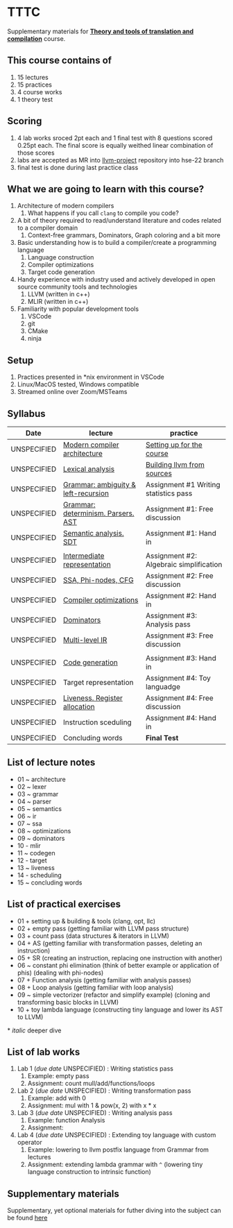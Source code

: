 # TTTC

Supplementary materials for [**Theory and tools of translation and compilation**](https://www.hse.ru/edu/courses/339578065) course.

## This course contains of

1. 15 lectures
1. 15 practices
1. 4 course works
1. 1 theory test

## Scoring

1. 4 lab works sroced 2pt each and 1 final test with 8 questions scored 0.25pt each. The final score is equally weithed linear combination of those scores
1. labs are accepted as MR into [llvm-project]() repository into hse-22 branch
1. final test is done during last practice class

## What we are going to learn with this course?

1. Architecture of modern compilers
    1. What happens if you call `clang` to compile you code?
1. A bit of theory required to read/understand literature and codes related to a compiler domain
    1. Context-free grammars, Dominators, Graph coloring and a bit more
1. Basic understanding how is to build a compiler/create a programming language
    1. Language construction
    1. Compiler optimizations
    1. Target code generation
1. Handy experience with industry used and actively developed in open source community tools and technologies
    1. LLVM (written in c++)
    1. MLIR (written in c++)
1. Familiarity with popular development tools
    1. VSCode
    1. git
    1. CMake
    1. ninja

## Setup

1. Practices presented in \*nix environment in VSCode
1. Linux/MacOS tested, Windows compatible
1. Streamed online over Zoom/MSTeams

## Syllabus

| Date         | lecture                                                           | practice                                                           |
| ------------ | ----------------------------------------------------------------- | ------------------------------------------------------------------ |
| UNSPECIFIED  | [Modern compiler architecture](lectures/0-architecture.md)        | [Setting up for the course](practices/p0/assignment.md)            |
| UNSPECIFIED  | [Lexical analysis](lectures/1-lexer.md)                           | [Building llvm from sources](practices/p1/assignment.md)           |
| UNSPECIFIED  | [Grammar: ambiguity & left-recursion](lectures/2-grammar.md)      | Assignment #1 Writing statistics pass                              |
| UNSPECIFIED  | [Grammar: determinism. Parsers. AST](lectures/3-parser.md)        | Assignment #1: Free discussion                                     |
| UNSPECIFIED  | [Semantic analysis. SDT](lectures/4-semantic.md)                  | Assignment #1: Hand in                                             |
|              |                                                                   |                                                                    |
| UNSPECIFIED  | [Intermediate representation](lectures/5-ir.md)                   | Assignment #2: Algebraic simplification                            |
| UNSPECIFIED  | [SSA, Phi-nodes, CFG](lectures/6-ssa.md)                          | Assignment #2: Free discussion                                     |
| UNSPECIFIED  | [Compiler optimizations](lectures/7-optimizations.md)             | Assignment #2: Hand in                                             |
| UNSPECIFIED  | [Dominators](lectures/7-optimizations.md)                         | Assignment #3: Analysis pass                                       |
| UNSPECIFIED  | [Multi-level IR](lectures/8-dominators.md)                        | Assignment #3: Free discussion                                     |
|              |                                                                   |                                                                    |
| UNSPECIFIED  | [Code generation](lectures/9-codegen.md)                          | Assignment #3: Hand in                                             |
| UNSPECIFIED  | Target representation                                             | Assignment #4: Toy languadge                                       |
| UNSPECIFIED  | [Liveness. Register allocation](lectures/10-liveness.md)          | Assignment #4: Free discussion                                     |
| UNSPECIFIED  | Instruction sceduling                                             | Assignment #4: Hand in                                             |
| UNSPECIFIED  | Concluding words                                                  | **Final Test**                                                     |


## List of lecture notes

- 01 ~ architecture
- 02 ~ lexer
- 03 ~ grammar
- 04 ~ parser
- 05 ~ semantics
- 06 ~ ir
- 07 ~ ssa
- 08 ~ optimizations
- 09 ~ dominators
- 10 - mlir
- 11 ~ codegen
- 12 - target
- 13 ~ liveness
- 14 - scheduling
- 15 ~ concluding words

## List of practical exercises

- 01 + setting up & building & tools (clang, opt, llc)
- 02 + empty pass (getting familiar with LLVM pass structure)
- 03 + count pass (data structures & iterators in LLVM)
- 04 + AS (getting familiar with transformation passes, deleting an instruction)
- 05 + SR (creating an instruction, replacing one instruction with another)
- 06 ~ constant phi elimination (think of better example or application of phis) (dealing with phi-nodes)
- 07 + Function analysis (getting familiar with analysis passes)
- 08 + Loop analysis (getting familiar with loop analysis)
- 09 ~ simple vectorizer (refactor and simplify example) (cloning and transforming basic blocks in LLVM)
- 10 + toy lambda language (constructing tiny language and lower its AST to LLVM)

\* *italic* deeper dive

## List of lab works

1. Lab 1 (*due date* UNSPECIFIED) : Writing statistics pass
    1. Example: empty pass
    1. Assignment: count mull/add/functions/loops
1. Lab 2 (*due date* UNSPECIFIED) : Writing transformation pass
    1. Example: add with 0
    1. Assignment: mul with 1 & pow(x, 2) with x * x
1. Lab 3 (*due date* UNSPECIFIED) : Writing analysis pass
    1. Example: function Analysis
    1. Assignment:
1. Lab 4 (*due date* UNSPECIFIED) : Extending toy language with custom operator
    1. Example: lowering to llvm postfix language from Grammar from lectures 
    1. Assignment: extending lambda grammar with `^` (lowering tiny language construction to intrinsic function)

## Supplementary materials

Supplementary, yet optional materials for futher diving into the subject can be found [here](links.md)
